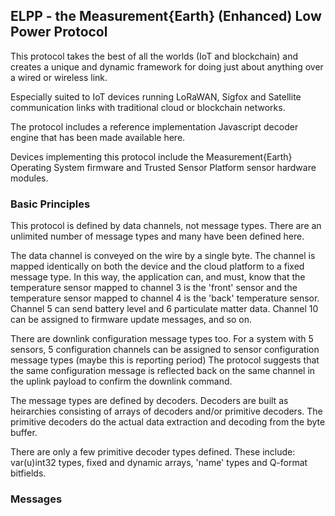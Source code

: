 ## ELPP - the Measurement{Earth} (Enhanced) Low Power Protocol

This protocol takes the best of all the worlds (IoT and blockchain) and creates a unique and dynamic framework for doing just about anything over a wired or wireless link.

Especially suited to IoT devices running LoRaWAN, Sigfox and Satellite communication links with traditional cloud or blockchain networks.

The protocol includes a reference implementation Javascript decoder engine that has been made available here.

Devices implementing this protocol include the Measurement{Earth} Operating System firmware and Trusted Sensor Platform sensor hardware modules.



### Basic Principles

This protocol is defined by data channels, not message types.  There are an unlimited number of message types and many have been defined here.

The data channel is conveyed on the wire by a single byte.  The channel is mapped identically on both the device and the cloud platform to a fixed message type. 
In this way, the application can, and must, know that the temperature sensor mapped to channel 3 is the 'front' sensor and the temperature sensor
mapped to channel 4 is the 'back' temperature sensor.  Channel 5 can send battery level and 6 particulate matter data.  Channel 10 can be assigned to firmware update messages, and so on.

There are downlink configuration message types too.  For a system with 5 sensors, 5 configuration channels can be assigned to sensor configuration message types (maybe this is reporting period)
The protocol suggests that the same configuration message is reflected back on the same channel in the uplink payload to confirm the downlink command.

The message types are defined by decoders.  Decoders are built as heirarchies consisting of arrays of decoders and/or primitive decoders.  The primitive decoders do the actual data extraction and decoding from the byte buffer.

There are only a few primitive decoder types defined. These include: var(u)int32 types, fixed and dynamic arrays, 'name' types and Q-format bitfields.


### Messages

